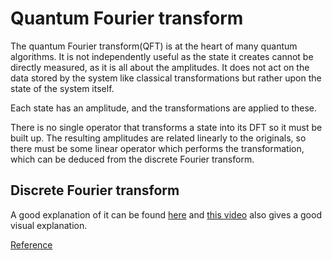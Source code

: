 # Quantum Fourier transform
The quantum Fourier transform(QFT) is at the heart of many quantum algorithms. It is not independently useful as the state it creates cannot be directly measured, as it is all about the amplitudes. It does not act on the data stored by the system like classical transformations but rather upon the state of the system itself.

Each state has an amplitude, and the transformations are applied to these.

There is no single operator that transforms a state into its DFT so it must be built up. The resulting amplitudes are related linearly to the originals, so there must be some linear operator which performs the transformation, which can be deduced from the discrete Fourier transform.

## Discrete Fourier transform
A good explanation of it can be found [here](http://www.math.mcgill.ca/darmon/courses/12-13/nt/projects/Fangxi-Lin.pdf) and [this video](https://www.youtube.com/watch?v=spUNpyF58BY) also gives a good visual explanation.


[Reference](http://www-bcf.usc.edu/~tbrun/Course/lecture13.pdf)
